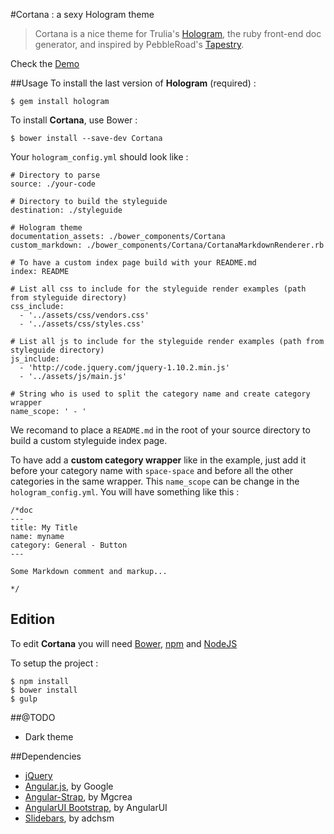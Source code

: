 #Cortana : a sexy Hologram theme

>Cortana is a nice theme for Trulia's [Hologram](https://github.com/trulia/hologram), the ruby front-end doc generator, and inspired by PebbleRoad's [Tapestry](https://github.com/PebbleRoad/tapestry).

Check the [Demo](http://yago.github.io/Cortana-example)

##Usage
To install the last version of **Hologram** (required) :

````
$ gem install hologram
````



To install **Cortana**, use Bower :

````
$ bower install --save-dev Cortana
````

Your `hologram_config.yml` should look like :

````
# Directory to parse
source: ./your-code

# Directory to build the styleguide
destination: ./styleguide

# Hologram theme
documentation_assets: ./bower_components/Cortana
custom_markdown: ./bower_components/Cortana/CortanaMarkdownRenderer.rb

# To have a custom index page build with your README.md
index: README

# List all css to include for the styleguide render examples (path from styleguide directory)
css_include:
  - '../assets/css/vendors.css'
  - '../assets/css/styles.css'

# List all js to include for the styleguide render examples (path from styleguide directory)
js_include:
  - 'http://code.jquery.com/jquery-1.10.2.min.js'
  - '../assets/js/main.js'

# String who is used to split the category name and create category wrapper
name_scope: ' - '
````

We recomand to place a `README.md` in the root of your source directory to build a custom styleguide index page.

To have add a **custom category wrapper** like in the example, just add it before your category name with `space-space` and before all the other categories in the same wrapper. This `name_scope` can be change in the `hologram_config.yml`. You will have something like this :

````
/*doc
---
title: My Title
name: myname
category: General - Button
---

Some Markdown comment and markup...

*/
````

## Edition
To edit **Cortana** you will need [Bower](bower.io),  [npm](https://www.npmjs.org) and [NodeJS](http://nodejs.org/)

To setup the project :

````
$ npm install
$ bower install
$ gulp
````

##@TODO

* Dark theme

##Dependencies
* [jQuery](https://github.com/jquery/jquery)
* [Angular.js](https://github.com/angular/angular.js), by Google
* [Angular-Strap](https://github.com/mgcrea/angular-strap), by Mgcrea
* [AngularUI Bootstrap](https://github.com/angular-ui/bootstrap), by AngularUI
* [Slidebars](https://github.com/adchsm/Slidebars), by adchsm

